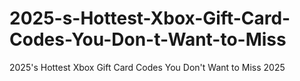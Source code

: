 # 2025-s-Hottest-Xbox-Gift-Card-Codes-You-Don-t-Want-to-Miss
2025's Hottest Xbox Gift Card Codes You Don't Want to Miss 2025
